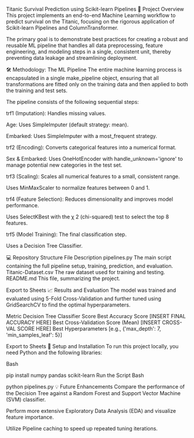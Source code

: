 Titanic Survival Prediction using Scikit-learn Pipelines
🌟 Project Overview
This project implements an end-to-end Machine Learning workflow to predict survival on the Titanic, focusing on the rigorous application of Scikit-learn Pipelines and ColumnTransformer.

The primary goal is to demonstrate best practices for creating a robust and reusable ML pipeline that handles all data preprocessing, feature engineering, and modeling steps in a single, consistent unit, thereby preventing data leakage and streamlining deployment.

🛠️ Methodology: The ML Pipeline
The entire machine learning process is encapsulated in a single make_pipeline object, ensuring that all transformations are fitted only on the training data and then applied to both the training and test sets.

The pipeline consists of the following sequential steps:

trf1 (Imputation): Handles missing values.

Age: Uses SimpleImputer (default strategy: mean).

Embarked: Uses SimpleImputer with a most_frequent strategy.

trf2 (Encoding): Converts categorical features into a numerical format.

Sex & Embarked: Uses OneHotEncoder with handle_unknown='ignore' to manage potential new categories in the test set.

trf3 (Scaling): Scales all numerical features to a small, consistent range.

Uses MinMaxScaler to normalize features between 0 and 1.

trf4 (Feature Selection): Reduces dimensionality and improves model performance.

Uses SelectKBest with the χ 
2
  (chi-squared) test to select the top 8 features.

trf5 (Model Training): The final classification step.

Uses a Decision Tree Classifier.

💻 Repository Structure
File	Description
pipelines.py	The main script containing the full pipeline setup, training, prediction, and evaluation.
Titanic-Dataset.csv	The raw dataset used for training and testing.
README.md	This file, summarizing the project.

Export to Sheets
📈 Results and Evaluation
The model was trained and evaluated using 5-Fold Cross-Validation and further tuned using GridSearchCV to find the optimal hyperparameters.

Metric	Decision Tree Classifier Score
Best Accuracy Score	[INSERT FINAL ACCURACY HERE]
Best Cross-Validation Score (Mean)	[INSERT CROSS-VAL SCORE HERE]
Best Hyperparameters	[e.g., {'max_depth': 7, 'min_samples_leaf': 5}]

Export to Sheets
🚀 Setup and Installation
To run this project locally, you need Python and the following libraries:

Bash

pip install numpy pandas scikit-learn
Run the Script
Bash

python pipelines.py
💡 Future Enhancements
Compare the performance of the Decision Tree against a Random Forest and Support Vector Machine (SVM) classifier.

Perform more extensive Exploratory Data Analysis (EDA) and visualize feature importance.

Utilize Pipeline caching to speed up repeated tuning iterations.







